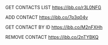 GET CONTACTS LIST
https://ibb.co/r3L0NFG

ADD CONTACT
https://ibb.co/7p3q04v

GET CONTACT BY ID
https://ibb.co/M2nFXHh

REMOVE CONTACT
https://ibb.co/2nTYBKQ
